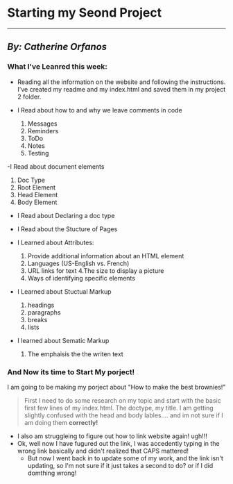 # **Starting my Seond Project**
___
## *By: Catherine Orfanos*
### **What I've Leanred this week:**
- Reading all the information on the website and following the instructions. I've created my readme and my index.html and saved them in my project 2 folder.


- I Read about how to and why we leave comments in code
  1. Messages
  2. Reminders
  3. ToDo
  4. Notes
  5. Testing


-I Read about document elements
  1. Doc Type
  2. Root Element
  3. Head Element
  4. Body Element

- I Read about Declaring a doc type
- I Read about the Stucture of Pages
- I Learned about Attributes:
  1. Provide additional information about an HTML element
  2. Languages (US-English vs. French)
  3. URL links for text
  4.The size to display a picture
  5. Ways of identifying specific elements

- I Learned about Stuctual Markup
  1. headings
  2. paragraphs
  3. breaks
  4. lists

- I learned about Sematic Markup
  1. The emphaisis the the writen text

### **And Now its time to Start My porject!**
I am going to be making my porject about "How to make the best brownies!"
>First I need to do some research on my topic and start with the basic first few lines of my index.html. The doctype, my title. I am getting slightly confused with the head and body lables.... and im not sure if I am doing them **correctly!**
- I also am struggleing to figure out how to link website again! ugh!!!
- Ok, well now I have fugured out the link, I was accedently typing in the wrong link basically and didn't realized that CAPS mattered!
  - But now I went back in to update some of my work, and the link isn't updating, so I'm not sure if it just takes a second to do? or if I did domthing wrong!
